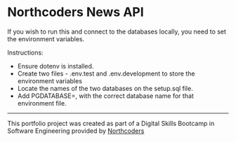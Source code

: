 # Northcoders News API


If you wish to run this and connect to the databases locally, you need to set the environment variables.

Instructions: 
* Ensure dotenv is installed.
* Create two files - .env.test and .env.development to store the environment variables
* Locate the names of the two databases on the setup.sql file.
* Add PGDATABASE=, with the correct database name for that environment file.

--- 

This portfolio project was created as part of a Digital Skills Bootcamp in Software Engineering provided by [Northcoders](https://northcoders.com/)
